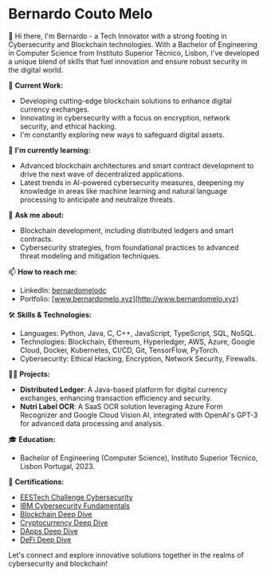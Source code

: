 # Bernardo Couto Melo

👋 Hi there, I'm Bernardo - a Tech Innovator with a strong footing in Cybersecurity and Blockchain technologies. With a Bachelor of Engineering in Computer Science from Instituto Superior Técnico, Lisbon, I've developed a unique blend of skills that fuel innovation and ensure robust security in the digital world.

🔭 **Current Work:**
- Developing cutting-edge blockchain solutions to enhance digital currency exchanges.
- Innovating in cybersecurity with a focus on encryption, network security, and ethical hacking. 
- I'm constantly exploring new ways to safeguard digital assets.

🌱 **I'm currently learning:**
- Advanced blockchain architectures and smart contract development to drive the next wave of decentralized applications.
- Latest trends in AI-powered cybersecurity measures, deepening my knowledge in areas like machine learning and natural language processing to anticipate and neutralize threats.

💬 **Ask me about:**
- Blockchain development, including distributed ledgers and smart contracts.
- Cybersecurity strategies, from foundational practices to advanced threat modeling and mitigation techniques.

📫 **How to reach me:**
- LinkedIn: [bernardomelodc](https://www.linkedin.com/in/bernardomelodc/)
- Portfolio: [www.bernardomelo.xyz](http://www.bernardomelo.xyz)

🛠 **Skills & Technologies:**
- Languages: Python, Java, C, C++, JavaScript, TypeScript, SQL, NoSQL.
- Technologies: Blockchain, Ethereum, Hyperledger, AWS, Azure, Google Cloud, Docker, Kubernetes, CI/CD, Git, TensorFlow, PyTorch.
- Cybersecurity: Ethical Hacking, Encryption, Network Security, Firewalls.

👨‍💻 **Projects:**
- **Distributed Ledger**: A Java-based platform for digital currency exchanges, enhancing transaction efficiency and security.
- **Nutri Label OCR**: A SaaS OCR solution leveraging Azure Form Recognizer and Google Cloud Vision AI, integrated with OpenAI's GPT-3 for advanced data processing and analysis.

🎓 **Education:**
- Bachelor of Engineering (Computer Science), Instituto Superior Técnico, Lisbon Portugal, 2023.

🌟 **Certifications:**
- [EESTech Challenge Cybersecurity](https://drive.google.com/file/d/1atbhwpuEBDthkp51RYIMc2FxOL6HJpBs/view)
- [IBM Cybersecurity Fundamentals](https://www.credly.com/badges/326dc3c1-92bb-4c4f-9c92-22f3e8c6891b/linked_in_profile) 
- [Blockchain Deep Dive](https://academy.binance.com/en/courses/certificate/60cf5fa0cbd002061cbd85d5faecaf40de9d979a01a125f784ffe4dda8b59c14)
- [Cryptocurrency Deep Dive](https://academy.binance.com/en/courses/certificate/a496fe981a479de40516d9992bdf1ce07d264f9c703f4b72fc91a05c1c776ba7)
- [DApps Deep Dive](https://academy.binance.com/en/courses/certificate/d68f661664caae3b5d34c184e89668dcb15505e2957fc21737a7ca5295865f07)
- [DeFi Deep Dive](https://academy.binance.com/en/courses/certificate/5f1f5e85e357227301ce32f403e95ea294be22ab4880f5585434b8b1288818ca)

Let's connect and explore innovative solutions together in the realms of cybersecurity and blockchain!
